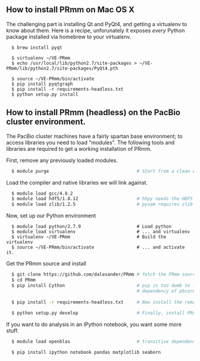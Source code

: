 ## How to install PRmm on Mac OS X

The challenging part is installing Qt and PyQt4, and getting a
virtualenv to know about them.  Here is a recipe, unforunately it
exposes *every* Python package installed via homebrew to your
virtualenv.

```
  $ brew install pyqt

  $ virtualenv ~/VE-PRmm
  $ echo /usr/local/lib/python2.7/site-packages > ~/VE-PRmm/lib/python2.7/site-packages/PyQt4.pth

  $ source ~/VE-PRmm/bin/activate
  $ pip install pyqtgraph
  $ pip install -r requirements-headless.txt
  $ python setup.py install
```

## How to install PRmm (headless) on the PacBio cluster environment.

The PacBio cluster machines have a fairly spartan base environment; to
access libraries you need to load "modules".  The following tools and
libraries are required to get a working installation of PRmm.

First, remove any previously loaded modules.

```sh
  $ module purge                                 # Start from a clean environment
```

Load the compiler and native libraries we will link against.
```sh
  $ module load gcc/4.8.2
  $ module load hdf5/1.8.12                      # h5py needs the HDF5 libraries.
  $ module load zlib/1.2.5                       # pysam requires zlib (BAM reading)
```
Now, set up our Python environment
```
  $ module load python/2.7.9                     # Load python
  $ module load virtualenv                       # ... and virtualenv
  $ virtualenv ~/VE-PRmm                         # Build the virtualenv
  $ source ~/VE-PRmm/bin/activate                # ... and activate it.
```

Get the PRmm source and install
```sh
  $ git clone https://github.com/dalexander/PRmm # fetch the PRmm source code
  $ cd PRmm
  $ pip install Cython                           # pip is too dumb to figure out this transitive
                                                 # dependency of pbcore, so install it up-front.
  
  $ pip install -r requirements-headless.txt     # Now install the remaining Python dependencies
  
  $ python setup.py develop                      # Finally, install PRmm.
```

If you want to do analysis in an IPython notebook, you want some more stuff.

```sh
  $ module load openblas                         # transitive dependency via scipy

  $ pip install ipython notebook pandas matplotlib seaborn
```
